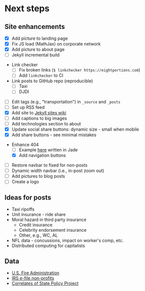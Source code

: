 # Next steps

## Site enhancements
* [x] Add picture to landing page
* [x] Fix JS load (MathJax) on corporate network
* [x] Add picture to about page
* [ ] Jekyll incremental build
* Link checker
  * [ ] Fix broken links (`$ linkchecker https://eightportions.com`)
  * [ ] Add `linkchecker` to CI
* Link posts to GitHub repo (reproducible)
  * [ ] Taxi
  * [ ] DJDI
* [ ] Edit tags (e.g., "transportation") in `_source` and `_posts`
* [ ] Set up RSS feed
* [x] Add site to [Jekyll sites wiki](https://github.com/jekyll/jekyll/wiki/sites)
* [ ] Add captions to big images
* [ ] Add technologies section to about
* [x] Update social share buttons: dynamic size - small when mobile
* [x] Add share buttons - see minimal mistakes
* Enhance 404
  * [ ] Example [here](http://codepen.io/koenigsegg1/pen/VawWov) written in Jade
  * [x] Add navigation buttons
* [ ] Restore navbar to fixed for non-posts
* [ ] Dynamic width navbar (i.e., in-post zoom out)
* [ ] Add pictures to blog posts
* [ ] Create a logo

## Ideas for posts
* Taxi ripoffs
* Unit insurance - ride share
* Moral hazard in third party insurance
  * Credit insurance
  * Celebrity endorsement insurance
  * Other, e.g., WC, AL
* NFL data - concussions, impact on worker's comp, etc.
* Distributed computing for capitalists

## Data
* [U.S. Fire Administration](https://apps.usfa.fema.gov/census-download/main/download)
* [IRS e-file non-profits](https://archive.org/details/IRS990-efile)
* [Correlates of State Policy Project](http://ippsr.msu.edu/public-policy/correlates-state-policy)
